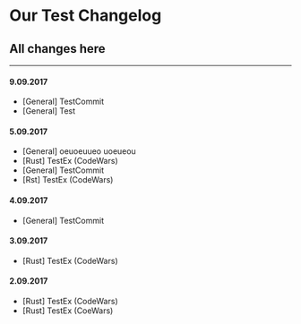 # Our Test Changelog

## All changes here

---

#### 9.09.2017

* [General] TestCommit
* [General] Test

#### 5.09.2017

* [General] oeuoeuueo uoeueou
* [Rust] TestEx (CodeWars)
* [General] TestCommit
* [Rst] TestEx (CodeWars)

#### 4.09.2017

* [General] TestCommit

#### 3.09.2017

* [Rust] TestEx (CodeWars)

#### 2.09.2017

* [Rust] TestEx (CodeWars)
* [Rust] TestEx (CoeWars)
